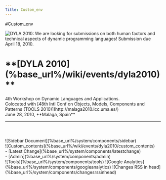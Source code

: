 ```yaml
---
Title: Custom_env
---
```

#Custom_env
<div class="container">
    <img class="logo" title="DYLA 2010: We are looking for submissions on both human factors and technical aspects of dynamic programming languages! Submission due April 18, 2010." src="%assets_url%/files/e5/mybnohrlon4i7i7dfly1qw0jhzmxhn/dyla2010-web2.png"/>
    <div class="header column span-24 last">
    <h1 class="heading">**[DYLA 2010](%base_url%/wiki/events/dyla2010)**</h1>
    <p>4th Workshop on Dynamic Languages and Applications.
    <br/>Colocated with [48th Intl Conf on Objects, Models, Components and Patterns (TOOLS 2010)](http://malaga2010.lcc.uma.es/)
    <br/>June 28, 2010, **Malaga, Spain**
    </p>
    <hr/>
  </div>  
  <div class="column span-24 last mainbody">
    <h1 class="heading"></h1>
    <div class="sidebar column span-6 prepend-2 last">![Sidebar Document](%base_url%/system/components/sidebar)</div>
    <div class="contents column span-16">![Custom_contents](%base_url%/wiki/events/dyla2010/custom_contents)</div>
  </div>
  <div class="footnote">- [Latest Change](%base_url%/system/components/latestchange)</div>
  - [Admin](%base_url%/system/components/admin)
</div>
<div class="hidden">
![Tools](%base_url%/system/components/tools)
![Google Analytics](%base_url%/system/components/googleanalytics)
![Changes RSS in head](%base_url%/system/components/changesrssinhead)
</div>

